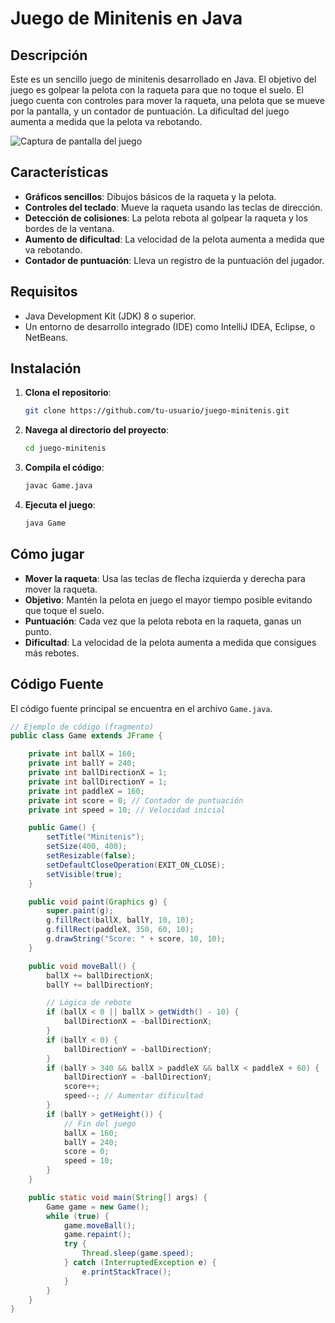 # Juego de Minitenis en Java

## Descripción

Este es un sencillo juego de minitenis desarrollado en Java. El objetivo del juego es golpear la pelota con la raqueta para que no toque el suelo. El juego cuenta con controles para mover la raqueta, una pelota que se mueve por la pantalla, y un contador de puntuación. La dificultad del juego aumenta a medida que la pelota va rebotando.

![Captura de pantalla del juego](images/minitenis.png)

## Características

- **Gráficos sencillos**: Dibujos básicos de la raqueta y la pelota.
- **Controles del teclado**: Mueve la raqueta usando las teclas de dirección.
- **Detección de colisiones**: La pelota rebota al golpear la raqueta y los bordes de la ventana.
- **Aumento de dificultad**: La velocidad de la pelota aumenta a medida que va rebotando.
- **Contador de puntuación**: Lleva un registro de la puntuación del jugador.

## Requisitos

- Java Development Kit (JDK) 8 o superior.
- Un entorno de desarrollo integrado (IDE) como IntelliJ IDEA, Eclipse, o NetBeans.

## Instalación

1. **Clona el repositorio**:
    ```sh
    git clone https://github.com/tu-usuario/juego-minitenis.git
    ```

2. **Navega al directorio del proyecto**:
    ```sh
    cd juego-minitenis
    ```

3. **Compila el código**:
    ```sh
    javac Game.java
    ```

4. **Ejecuta el juego**:
    ```sh
    java Game
    ```

## Cómo jugar

- **Mover la raqueta**: Usa las teclas de flecha izquierda y derecha para mover la raqueta.
- **Objetivo**: Mantén la pelota en juego el mayor tiempo posible evitando que toque el suelo.
- **Puntuación**: Cada vez que la pelota rebota en la raqueta, ganas un punto.
- **Dificultad**: La velocidad de la pelota aumenta a medida que consigues más rebotes.

## Código Fuente

El código fuente principal se encuentra en el archivo `Game.java`.

```java
// Ejemplo de código (fragmento)
public class Game extends JFrame {

    private int ballX = 160;
    private int ballY = 240;
    private int ballDirectionX = 1;
    private int ballDirectionY = 1;
    private int paddleX = 160;
    private int score = 0; // Contador de puntuación
    private int speed = 10; // Velocidad inicial

    public Game() {
        setTitle("Minitenis");
        setSize(400, 400);
        setResizable(false);
        setDefaultCloseOperation(EXIT_ON_CLOSE);
        setVisible(true);
    }

    public void paint(Graphics g) {
        super.paint(g);
        g.fillRect(ballX, ballY, 10, 10);
        g.fillRect(paddleX, 350, 60, 10);
        g.drawString("Score: " + score, 10, 10);
    }

    public void moveBall() {
        ballX += ballDirectionX;
        ballY += ballDirectionY;

        // Lógica de rebote
        if (ballX < 0 || ballX > getWidth() - 10) {
            ballDirectionX = -ballDirectionX;
        }
        if (ballY < 0) {
            ballDirectionY = -ballDirectionY;
        }
        if (ballY > 340 && ballX > paddleX && ballX < paddleX + 60) {
            ballDirectionY = -ballDirectionY;
            score++;
            speed--; // Aumentar dificultad
        }
        if (ballY > getHeight()) {
            // Fin del juego
            ballX = 160;
            ballY = 240;
            score = 0;
            speed = 10;
        }
    }

    public static void main(String[] args) {
        Game game = new Game();
        while (true) {
            game.moveBall();
            game.repaint();
            try {
                Thread.sleep(game.speed);
            } catch (InterruptedException e) {
                e.printStackTrace();
            }
        }
    }
}
